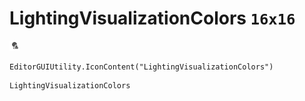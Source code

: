# LightingVisualizationColors `16x16`
<img src="/img/LightingVisualizationColors.png" width=16 height=16>

``` CSharp
EditorGUIUtility.IconContent("LightingVisualizationColors")
```
```
LightingVisualizationColors
```
